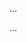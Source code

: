 <panel type="warning" header=":trophy: Can implement class-level members :star::star:" expandable expanded no-close>

<panel type="warning" header=":trophy: Can interpret class-level members in class diagrams :star::star:" expandable>
  <include src="../../book/uml/classDiagrams/classLevelMembers/what/full.md" />
  <panel header=":dart: Evidence" expanded>

...

  </panel>
</panel>

<panel type="warning" header=":trophy: Can explain class-level members :star::star:" expandable>
  <include src="../../book/oopDesign/classes/classLevelMembers/full.md" />
  <panel header=":dart: Evidence" expanded>

...

  </panel>
</panel>

</panel>
